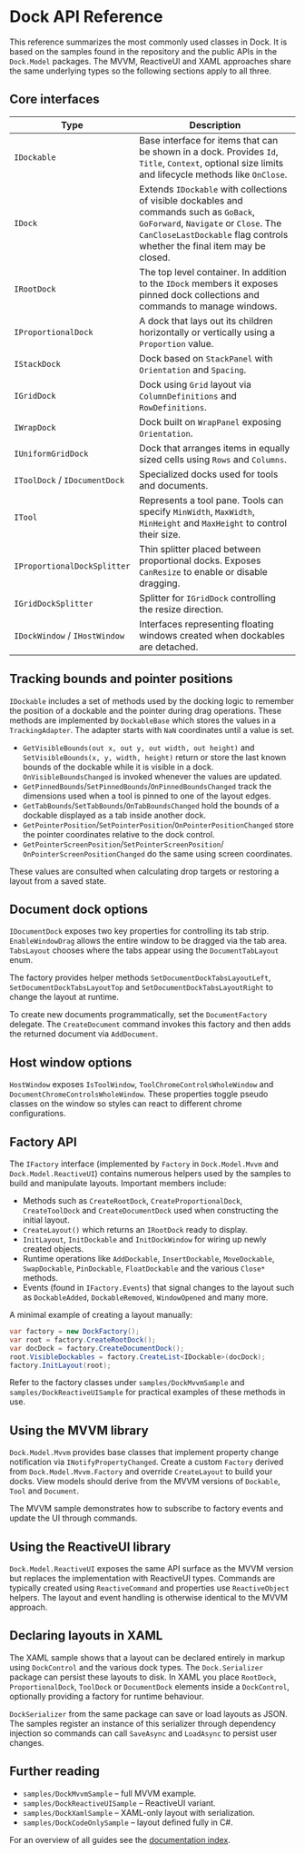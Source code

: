 # Dock API Reference

This reference summarizes the most commonly used classes in Dock. It is based on the samples found in the repository and the public APIs in the `Dock.Model` packages. The MVVM, ReactiveUI and XAML approaches share the same underlying types so the following sections apply to all three.

## Core interfaces

| Type | Description |
| --- | --- |
| `IDockable` | Base interface for items that can be shown in a dock. Provides `Id`, `Title`, `Context`, optional size limits and lifecycle methods like `OnClose`. |
| `IDock` | Extends `IDockable` with collections of visible dockables and commands such as `GoBack`, `GoForward`, `Navigate` or `Close`. The `CanCloseLastDockable` flag controls whether the final item may be closed. |
| `IRootDock` | The top level container. In addition to the `IDock` members it exposes pinned dock collections and commands to manage windows. |
| `IProportionalDock` | A dock that lays out its children horizontally or vertically using a `Proportion` value. |
| `IStackDock` | Dock based on `StackPanel` with `Orientation` and `Spacing`. |
| `IGridDock` | Dock using `Grid` layout via `ColumnDefinitions` and `RowDefinitions`. |
| `IWrapDock` | Dock built on `WrapPanel` exposing `Orientation`. |
| `IUniformGridDock` | Dock that arranges items in equally sized cells using `Rows` and `Columns`. |
| `IToolDock` / `IDocumentDock` | Specialized docks used for tools and documents. |
| `ITool` | Represents a tool pane. Tools can specify `MinWidth`, `MaxWidth`, `MinHeight` and `MaxHeight` to control their size. |
| `IProportionalDockSplitter` | Thin splitter placed between proportional docks. Exposes `CanResize` to enable or disable dragging. |
| `IGridDockSplitter` | Splitter for `IGridDock` controlling the resize direction. |
| `IDockWindow` / `IHostWindow` | Interfaces representing floating windows created when dockables are detached. |

## Tracking bounds and pointer positions

`IDockable` includes a set of methods used by the docking logic to remember the
position of a dockable and the pointer during drag operations. These methods are
implemented by `DockableBase` which stores the values in a `TrackingAdapter`.
The adapter starts with `NaN` coordinates until a value is set.

- `GetVisibleBounds(out x, out y, out width, out height)` and
  `SetVisibleBounds(x, y, width, height)` return or store the last known bounds
  of the dockable while it is visible in a dock. `OnVisibleBoundsChanged` is
  invoked whenever the values are updated.
- `GetPinnedBounds`/`SetPinnedBounds`/`OnPinnedBoundsChanged` track the
  dimensions used when a tool is pinned to one of the layout edges.
- `GetTabBounds`/`SetTabBounds`/`OnTabBoundsChanged` hold the bounds of a
  dockable displayed as a tab inside another dock.
- `GetPointerPosition`/`SetPointerPosition`/`OnPointerPositionChanged` store the
  pointer coordinates relative to the dock control.
- `GetPointerScreenPosition`/`SetPointerScreenPosition`/
  `OnPointerScreenPositionChanged` do the same using screen coordinates.

These values are consulted when calculating drop targets or restoring a layout
from a saved state.

## Document dock options

`IDocumentDock` exposes two key properties for controlling its tab strip. `EnableWindowDrag` allows the entire window to be dragged via the tab area. `TabsLayout` chooses where the tabs appear using the `DocumentTabLayout` enum.

The factory provides helper methods `SetDocumentDockTabsLayoutLeft`, `SetDocumentDockTabsLayoutTop` and `SetDocumentDockTabsLayoutRight` to change the layout at runtime.

To create new documents programmatically, set the `DocumentFactory`
delegate. The `CreateDocument` command invokes this factory and then
adds the returned document via `AddDocument`.

## Host window options

`HostWindow` exposes `IsToolWindow`, `ToolChromeControlsWholeWindow` and
`DocumentChromeControlsWholeWindow`. These properties toggle pseudo classes on
the window so styles can react to different chrome configurations.

## Factory API

The `IFactory` interface (implemented by `Factory` in `Dock.Model.Mvvm` and `Dock.Model.ReactiveUI`) contains numerous helpers used by the samples to build and manipulate layouts. Important members include:

- Methods such as `CreateRootDock`, `CreateProportionalDock`, `CreateToolDock` and `CreateDocumentDock` used when constructing the initial layout.
- `CreateLayout()` which returns an `IRootDock` ready to display.
- `InitLayout`, `InitDockable` and `InitDockWindow` for wiring up newly created objects.
- Runtime operations like `AddDockable`, `InsertDockable`, `MoveDockable`, `SwapDockable`, `PinDockable`, `FloatDockable` and the various `Close*` methods.
- Events (found in `IFactory.Events`) that signal changes to the layout such as `DockableAdded`, `DockableRemoved`, `WindowOpened` and many more.

A minimal example of creating a layout manually:

```csharp
var factory = new DockFactory();
var root = factory.CreateRootDock();
var docDock = factory.CreateDocumentDock();
root.VisibleDockables = factory.CreateList<IDockable>(docDock);
factory.InitLayout(root);
```

Refer to the factory classes under `samples/DockMvvmSample` and `samples/DockReactiveUISample` for practical examples of these methods in use.

## Using the MVVM library

`Dock.Model.Mvvm` provides base classes that implement property change notification via `INotifyPropertyChanged`. Create a custom `Factory` derived from `Dock.Model.Mvvm.Factory` and override `CreateLayout` to build your docks. View models should derive from the MVVM versions of `Dockable`, `Tool` and `Document`.

The MVVM sample demonstrates how to subscribe to factory events and update the UI through commands.

## Using the ReactiveUI library

`Dock.Model.ReactiveUI` exposes the same API surface as the MVVM version but replaces the implementation with ReactiveUI types. Commands are typically created using `ReactiveCommand` and properties use `ReactiveObject` helpers. The layout and event handling is otherwise identical to the MVVM approach.

## Declaring layouts in XAML

The XAML sample shows that a layout can be declared entirely in markup using `DockControl` and the various dock types. The `Dock.Serializer` package can persist these layouts to disk. In XAML you place `RootDock`, `ProportionalDock`, `ToolDock` or `DocumentDock` elements inside a `DockControl`, optionally providing a factory for runtime behaviour.

`DockSerializer` from the same package can save or load layouts as JSON. The
samples register an instance of this serializer through dependency injection so
commands can call `SaveAsync` and `LoadAsync` to persist user changes.

## Further reading

- `samples/DockMvvmSample` – full MVVM example.
- `samples/DockReactiveUISample` – ReactiveUI variant.
- `samples/DockXamlSample` – XAML-only layout with serialization.
- `samples/DockCodeOnlySample` – layout defined fully in C#.

For an overview of all guides see the [documentation index](README.md).
